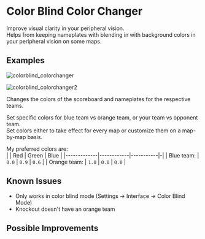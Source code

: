 # Color Blind Color Changer

Improve visual clarity in your peripheral vision.  
Helps from keeping nameplates with blending in with background colors in your peripheral vision on some maps.

## Examples

![colorblind_colorchanger](https://github.com/user-attachments/assets/3f6f9ce3-c93b-4c2b-a4dd-83ca886885a7)

![colorblind_colorchanger2](https://github.com/user-attachments/assets/14f7038e-07b9-4287-81ce-93e3b08e587b)

Changes the colors of the scoreboard and nameplates for the respective teams.

Set specific colors for blue team vs orange team, or your team vs opponent team.  
Set colors either to take effect for every map or customize them on a map-by-map basis.

My preferred colors are:  
| | Red | Green | Blue |
|-------------|------------|-----------|-|
| Blue team:    | `0.0` | `0.9` |  `0.6` |
| Orange team: | `1.0` | `0.0` | `0.0` |

## Known Issues
- Only works in color blind mode (Settings -> Interface -> Color Blind Mode)
- Knockout doesn't have an orange team

## Possible Improvements
